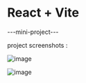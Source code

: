 # React + Vite

---mini-project---

project screenshots : 

![image](https://github.com/H1manshus0ni/Accordian-with-multiselect/assets/97780628/c21922b8-0e47-4dca-a948-df43b78ca9d5)

![image](https://github.com/H1manshus0ni/Accordian-with-multiselect/assets/97780628/bbf7aec5-105b-412c-bf0c-409b32245262)


